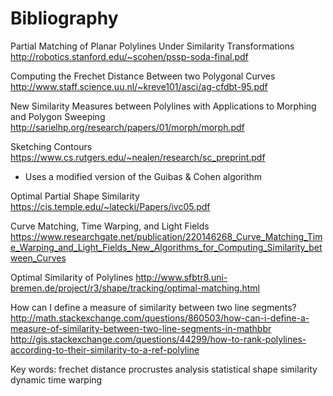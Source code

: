 Bibliography
============

Partial Matching of Planar Polylines Under Similarity Transformations
http://robotics.stanford.edu/~scohen/pssp-soda-final.pdf

Computing the Frechet Distance Between two Polygonal Curves
http://www.staff.science.uu.nl/~kreve101/asci/ag-cfdbt-95.pdf

New Similarity Measures between Polylines with Applications to Morphing and Polygon Sweeping
http://sarielhp.org/research/papers/01/morph/morph.pdf

Sketching Contours
https://www.cs.rutgers.edu/~nealen/research/sc_preprint.pdf
  - Uses a modified version of the Guibas & Cohen algorithm

Optimal Partial Shape Similarity
https://cis.temple.edu/~latecki/Papers/ivc05.pdf

Curve Matching, Time Warping, and Light Fields
https://www.researchgate.net/publication/220146268_Curve_Matching_Time_Warping_and_Light_Fields_New_Algorithms_for_Computing_Similarity_between_Curves

Optimal Similarity of Polylines
http://www.sfbtr8.uni-bremen.de/project/r3/shape/tracking/optimal-matching.html

How can I define a measure of similarity between two line segments?
http://math.stackexchange.com/questions/860503/how-can-i-define-a-measure-of-similarity-between-two-line-segments-in-mathbbr
http://gis.stackexchange.com/questions/44299/how-to-rank-polylines-according-to-their-similarity-to-a-ref-polyline

Key words:
frechet distance
procrustes analysis
statistical shape similarity
dynamic time warping

